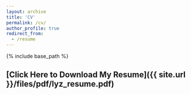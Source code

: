 ```yaml
---
layout: archive
title: 'CV'
permalink: /cv/
author_profile: true
redirect_from:
  - /resume
---
```


{% include base_path %}

## [Click Here to Download My Resume]({{ site.url }}/files/pdf/lyz_resume.pdf)

<!--
Education

Work Experience

# Publications

  <ul>{% for post in site.publication %}
    {% include archive-single-cv.html %}
  {% endfor %}</ul> -->
